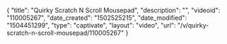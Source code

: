 {
    "title": "Quirky Scratch N Scroll Mousepad",
    "description": "",
    "videoid": "110005267",
    "date_created": "1502525215",
    "date_modified": "1504451299",
    "type": "captivate",
    "layout": "video",
    "url": "\/v\/quirky-scratch-n-scroll-mousepad\/110005267"
}